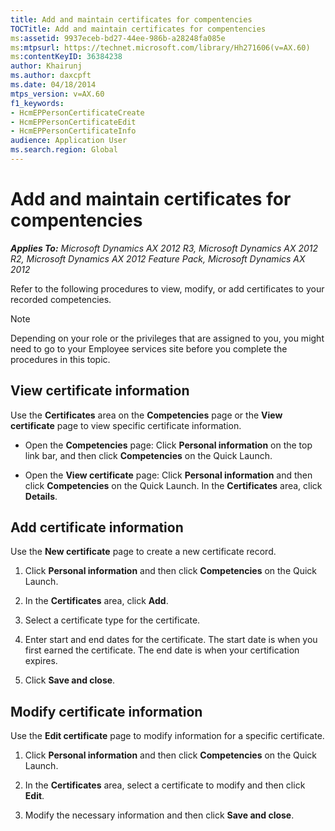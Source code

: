 ```yaml
---
title: Add and maintain certificates for compentencies
TOCTitle: Add and maintain certificates for compentencies
ms:assetid: 9937eceb-bd27-44ee-986b-a28248fa085e
ms:mtpsurl: https://technet.microsoft.com/library/Hh271606(v=AX.60)
ms:contentKeyID: 36384238
author: Khairunj
ms.author: daxcpft
ms.date: 04/18/2014
mtps_version: v=AX.60
f1_keywords:
- HcmEPPersonCertificateCreate
- HcmEPPersonCertificateEdit
- HcmEPPersonCertificateInfo
audience: Application User
ms.search.region: Global
---
```


# Add and maintain certificates for compentencies 


_**Applies To:** Microsoft Dynamics AX 2012 R3, Microsoft Dynamics AX 2012 R2, Microsoft Dynamics AX 2012 Feature Pack, Microsoft Dynamics AX 2012_

Refer to the following procedures to view, modify, or add certificates to your recorded competencies.


> [!NOTE]
> <P>Depending on your role or the privileges that are assigned to you, you might need to go to your Employee services site before you complete the procedures in this topic.</P>



## View certificate information

Use the **Certificates** area on the **Competencies** page or the **View certificate** page to view specific certificate information.

  - Open the **Competencies** page: Click **Personal information** on the top link bar, and then click **Competencies** on the Quick Launch.

  - Open the **View certificate** page: Click **Personal information** and then click **Competencies** on the Quick Launch. In the **Certificates** area, click **Details**.

## Add certificate information

Use the **New certificate** page to create a new certificate record.

1.  Click **Personal information** and then click **Competencies** on the Quick Launch.

2.  In the **Certificates** area, click **Add**.

3.  Select a certificate type for the certificate.

4.  Enter start and end dates for the certificate. The start date is when you first earned the certificate. The end date is when your certification expires.

5.  Click **Save and close**.

## Modify certificate information

Use the **Edit certificate** page to modify information for a specific certificate.

1.  Click **Personal information** and then click **Competencies** on the Quick Launch.

2.  In the **Certificates** area, select a certificate to modify and then click **Edit**.

3.  Modify the necessary information and then click **Save and close**.

  


